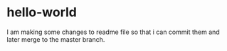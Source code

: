 # hello-world


I am making some changes to readme file so that i can commit them and later merge to the master branch.
